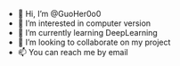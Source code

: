 - 👋 Hi, I’m @GuoHer0o0
- 👀 I’m interested in computer version
- 🌱 I’m currently learning DeepLearning
- 💞️ I’m looking to collaborate on my project
- 📫 You can reach me by email

<!---
GuoHer0o0/GuoHer0o0 is a ✨ special ✨ repository because its `README.md` (this file) appears on your GitHub profile.
You can click the Preview link to take a look at your changes.
--->
